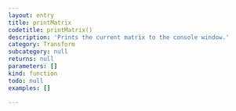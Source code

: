 ```yaml
---
layout: entry
title: printMatrix
codetitle: printMatrix()
description: 'Prints the current matrix to the console window.'
category: Transform
subcategory: null
returns: null
parameters: []
kind: function
todo: null
examples: []

---
```

